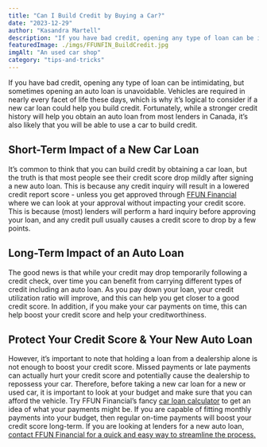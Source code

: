 ```yaml
---
title: "Can I Build Credit by Buying a Car?"
date: "2023-12-29"
author: "Kasandra Martell"
description: "If you have bad credit, opening any type of loan can be intimidating, but sometimes opening an auto loan is unavoidable."
featuredImage: ./imgs/FFUNFIN_BuildCredit.jpg
imgAlt: "An used car shop"
category: "tips-and-tricks"
---
```


If you have bad credit, opening any type of loan can be intimidating, but sometimes opening an auto loan is unavoidable. Vehicles are required in nearly every facet of life these days, which is why it’s logical to consider if a new car loan could help you build credit. Fortunately, while a stronger credit history will help you obtain an auto loan from most lenders in Canada, it’s also likely that you will be able to use a car to build credit.

## Short-Term Impact of a New Car Loan

It’s common to think that you can build credit by obtaining a car loan, but the truth is that most people see their credit score drop mildly after signing a new auto loan. This is because any credit inquiry will result in a lowered credit report score - unless you get approved through [FFUN Financial](https://ffunfinancial.com/) where we can look at your approval without impacting your credit score. This is because (most) lenders will perform a hard inquiry before approving your loan, and any credit pull usually causes a credit score to drop by a few points.

## Long-Term Impact of an Auto Loan

The good news is that while your credit may drop temporarily following a credit check, over time you can benefit from carrying different types of credit including an auto loan. As you pay down your loan, your credit utilization ratio will improve, and this can help you get closer to a good credit score. In addition, if you make your car payments on time, this can help boost your credit score and help your creditworthiness.

## Protect Your Credit Score & Your New Auto Loan

However, it’s important to note that holding a loan from a dealership alone is not enough to boost your credit score. Missed payments or late payments can actually hurt your credit score and potentially cause the dealership to repossess your car. Therefore, before taking a new car loan for a new or used car, it is important to look at your budget and make sure that you can afford the vehicle. Try FFUN Financial’s fancy [car loan calculator](https://ffunfinancial.com/loan-solutions/loan-calculator) to get an idea of what your payments might be. If you are capable of fitting monthly payments into your budget, then regular on-time payments will boost your credit score long-term. If you are looking at lenders for a new auto loan, [contact FFUN Financial for a quick and easy way to streamline the process.](https://ffunfinancial.com/get-financing)
